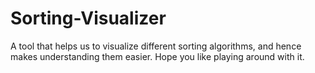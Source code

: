 # Sorting-Visualizer
A tool that helps us to visualize different sorting algorithms, and hence makes understanding them easier. Hope you like playing around with it.



